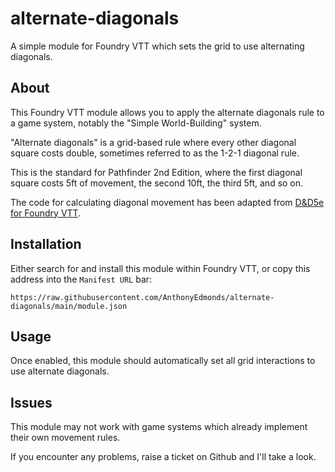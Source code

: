 # alternate-diagonals
A simple module for Foundry VTT which sets the grid to use alternating diagonals.

## About

This Foundry VTT module allows you to apply the alternate diagonals rule to a game system, notably the "Simple World-Building" system.

"Alternate diagonals" is a grid-based rule where every other diagonal square costs double, sometimes referred to as the 1-2-1 diagonal rule.

This is the standard for Pathfinder 2nd Edition, where the first diagonal square costs 5ft of movement, the second 10ft, the third 5ft, and so on.

The code for calculating diagonal movement has been adapted from [D&D5e for Foundry VTT](https://github.com/foundryvtt/dnd5e).

## Installation

Either search for and install this module within Foundry VTT, or copy this address into the `Manifest URL` bar:

```
https://raw.githubusercontent.com/AnthonyEdmonds/alternate-diagonals/main/module.json
```

## Usage

Once enabled, this module should automatically set all grid interactions to use alternate diagonals.

## Issues

This module may not work with game systems which already implement their own movement rules.

If you encounter any problems, raise a ticket on Github and I'll take a look.
